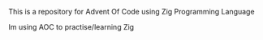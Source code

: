 This is a repository for Advent Of Code using Zig Programming Language

Im using AOC to practise/learning Zig